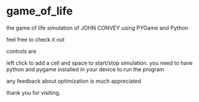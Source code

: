 # game_of_life

the game of life simulation of JOHN CONVEY using PYGame and Python

feel free to check it out 

controls are


left click to add a cell and space to start/stop simulation.
you need to have python and pygame installed in your device to run the program

any feedback about optimization is much appreciated

thank you for visiting.
